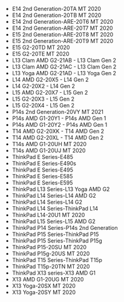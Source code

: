- E14 2nd Generation-20TA MT 2020
- E14 2nd Generation-20TB MT 2020
- E14 2nd Generation-ARE-20T6 MT 2020
- E14 2nd Generation-ARE-20T7 MT 2020
- E15 2nd Generation-ARE-20T8 MT 2020
- E15 2nd Generation-ARE-20T9 MT 2020
- E15 G2-20TD MT 2020
- E15 G2-20TE MT 2020
- L13 Clam AMD G2-21AB - L13 Clam Gen 2
- L13 Clam AMD G2-21AC - L13 Clam Gen 2
- L13 Yoga AMD G2-21AD - L13 Yoga Gen 2
- L14 AMD G2-20X5 - L14 Gen 2
- L14 G2-20X2 - L14 Gen 2
- L15 AMD G2-20X7 - L15 Gen 2
- L15 G2-20X3 - L15 Gen 2
- L15 G2-20X4 - L15 Gen 2
- P14s 2nd Generation-20VY MT 2021
- P14s AMD G1-20Y1 - P14s AMD Gen 1
- P14s AMD G1-20Y2 - P14s AMD Gen 1
- T14 AMD G2-20XK - T14 AMD Gen 2
- T14 AMD G2-20XL - T14 AMD Gen 2
- T14s AMD G1-20UH MT 2020
- T14s AMD G1-20UJ MT 2020
- ThinkPad E Series-E485
- ThinkPad E Series-E490s
- ThinkPad E Series-E495
- ThinkPad E Series-E585
- ThinkPad E Series-E595
- ThinkPad L13 Series-L13 Yoga AMD G2
- ThinkPad L14 Series-L14 AMD G2
- ThinkPad L14 Series-L14 G2
- ThinkPad L14 Series-ThinkPad L14
- ThinkPad L14-20U1 MT 2020
- ThinkPad L15 Series-L15 AMD G2
- ThinkPad P14 Series-P14s 2nd Generation
- ThinkPad P15 Series-ThinkPad P15
- ThinkPad P15 Series-ThinkPad P15g
- ThinkPad P15-20SU MT 2020
- ThinkPad P15g-20US MT 2020
- ThinkPad T15 Series-ThinkPad T15p
- ThinkPad T15p-20TN MT 2020
- ThinkPad X13 series-X13 AMD G1
- X13 AMD G1-20UG MT 2020
- X13 Yoga-20SX MT 2020
- X13 Yoga-20SY MT 2020